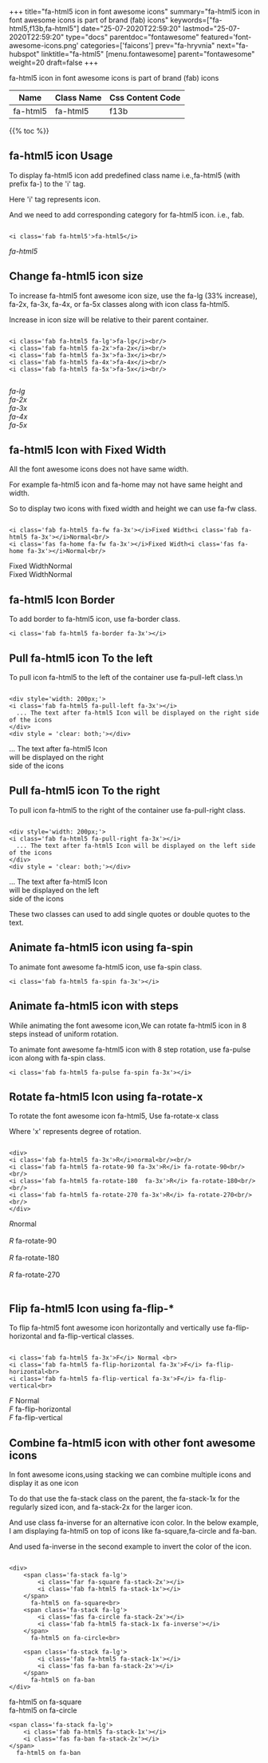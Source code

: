 +++
title="fa-html5 icon in font awesome icons"
summary="fa-html5 icon in font awesome icons is part of brand (fab) icons"
keywords=["fa-html5,f13b,fa-html5"]
date="25-07-2020T22:59:20"
lastmod="25-07-2020T22:59:20"
type="docs"
parentdoc="fontawesome"
featured='font-awesome-icons.png'
categories=['faicons']
prev="fa-hryvnia"
next="fa-hubspot"
linktitle="fa-html5"
[menu.fontawesome]
parent="fontawesome"
weight=20
draft=false
+++


fa-html5 icon in font awesome icons is part of brand (fab) icons

<div class='table-responsive'><table class='table'><thead><tr><th>Name</th><th>Class Name</th><th>Css Content Code</th></tr></thead><tbody><tr><td>fa-html5</td><td>fa-html5</td><td>f13b</td></tr></tbody></table></div>


{{% toc %}}


## fa-html5 icon Usage

To display fa-html5 icon add predefined class name i.e.,fa-html5 (with prefix fa-) to the 'i' tag.

Here 'i' tag represents icon.

And we need to add corresponding category for fa-html5 icon. i.e., fab.


```

<i class='fab fa-html5'>fa-html5</i>
```

<i class='fab fa-html5'>fa-html5</i>




## Change fa-html5 icon size
To increase fa-html5 font awesome icon size, use the fa-lg (33% increase), fa-2x, fa-3x, fa-4x, or fa-5x classes along with icon class fa-html5.

Increase in icon size will be relative to their parent container. 

```

<i class='fab fa-html5 fa-lg'>fa-lg</i><br/>
<i class='fab fa-html5 fa-2x'>fa-2x</i><br/>
<i class='fab fa-html5 fa-3x'>fa-3x</i><br/>
<i class='fab fa-html5 fa-4x'>fa-4x</i><br/>
<i class='fab fa-html5 fa-5x'>fa-5x</i><br/>
            
```

<i class='fab fa-html5 fa-lg'>fa-lg</i><br/>
<i class='fab fa-html5 fa-2x'>fa-2x</i><br/>
<i class='fab fa-html5 fa-3x'>fa-3x</i><br/>
<i class='fab fa-html5 fa-4x'>fa-4x</i><br/>
<i class='fab fa-html5 fa-5x'>fa-5x</i><br/>
            



## fa-html5 Icon with Fixed Width 

All the font awesome icons does not have same width.

For example fa-html5 icon and fa-home may not have same height and width.

So to display two icons with fixed width and height we can use fa-fw class.


```

<i class='fab fa-html5 fa-fw fa-3x'></i>Fixed Width<i class='fab fa-html5 fa-3x'></i>Normal<br/>
<i class='fas fa-home fa-fw fa-3x'></i>Fixed Width<i class='fas fa-home fa-3x'></i>Normal<br/>
```

<i class='fab fa-html5 fa-fw fa-3x'></i>Fixed Width<i class='fab fa-html5 fa-3x'></i>Normal<br/>
<i class='fas fa-home fa-fw fa-3x'></i>Fixed Width<i class='fas fa-home fa-3x'></i>Normal<br/>



## fa-html5 Icon Border 

To add border to fa-html5 icon, use fa-border class.


```
<i class='fab fa-html5 fa-border fa-3x'></i>

```
<i class='fab fa-html5 fa-border fa-3x'></i>





## Pull fa-html5 icon To the left

To pull icon fa-html5 to the left of the container use fa-pull-left class.\n

```

<div style='width: 200px;'>
<i class='fab fa-html5 fa-pull-left fa-3x'></i>
  ... The text after fa-html5 Icon will be displayed on the right side of the icons
</div>
<div style = 'clear: both;'></div>
```

<div style='width: 200px;'>
<i class='fab fa-html5 fa-pull-left fa-3x'></i>
  ... The text after fa-html5 Icon will be displayed on the right side of the icons
</div>
<div style = 'clear: both;'></div>




## Pull fa-html5 icon To the right
To pull icon fa-html5 to the right of the container use fa-pull-right class.

```

<div style='width: 200px;'>
<i class='fab fa-html5 fa-pull-right fa-3x'></i>
  ... The text after fa-html5 Icon will be displayed on the left side of the icons
</div>
<div style = 'clear: both;'></div>
```

<div style='width: 200px;'>
<i class='fab fa-html5 fa-pull-right fa-3x'></i>
  ... The text after fa-html5 Icon will be displayed on the left side of the icons
</div>
<div style = 'clear: both;'></div>

These two classes can used to add single quotes or double quotes to the text.


## Animate fa-html5 icon using fa-spin
To animate font awesome fa-html5 icon, use fa-spin class.

```
<i class='fab fa-html5 fa-spin fa-3x'></i>
```
<i class='fab fa-html5 fa-spin fa-3x'></i>




## Animate fa-html5 icon with steps
While animating the font awesome icon,We can rotate fa-html5 icon in 8 steps instead of uniform rotation.

To animate font awesome fa-html5 icon with 8 step rotation, use fa-pulse icon along with fa-spin class.


```
<i class='fab fa-html5 fa-pulse fa-spin fa-3x'></i>

```
<i class='fab fa-html5 fa-pulse fa-spin fa-3x'></i>





## Rotate fa-html5 Icon using fa-rotate-x
To rotate the font awesome icon fa-html5, Use fa-rotate-x class

Where 'x' represents degree of rotation.


```

<div>
<i class='fab fa-html5 fa-3x'>R</i>normal<br/><br/>
<i class='fab fa-html5 fa-rotate-90 fa-3x'>R</i> fa-rotate-90<br/><br/> 
<i class='fab fa-html5 fa-rotate-180  fa-3x'>R</i> fa-rotate-180<br/><br/> 
<i class='fab fa-html5 fa-rotate-270 fa-3x'>R</i> fa-rotate-270<br/><br/>
</div>
```

<div>
<i class='fab fa-html5 fa-3x'>R</i>normal<br/><br/>
<i class='fab fa-html5 fa-rotate-90 fa-3x'>R</i> fa-rotate-90<br/><br/> 
<i class='fab fa-html5 fa-rotate-180  fa-3x'>R</i> fa-rotate-180<br/><br/> 
<i class='fab fa-html5 fa-rotate-270 fa-3x'>R</i> fa-rotate-270<br/><br/>
</div>




## Flip fa-html5 Icon using fa-flip-*
To flip fa-html5 font awesome icon horizontally and vertically use fa-flip-horizontal and fa-flip-vertical classes. 

```

<i class='fab fa-html5 fa-3x'>F</i> Normal <br>
<i class='fab fa-html5 fa-flip-horizontal fa-3x'>F</i> fa-flip-horizontal<br>
<i class='fab fa-html5 fa-flip-vertical fa-3x'>F</i> fa-flip-vertical<br>
```

<i class='fab fa-html5 fa-3x'>F</i> Normal <br>
<i class='fab fa-html5 fa-flip-horizontal fa-3x'>F</i> fa-flip-horizontal<br>
<i class='fab fa-html5 fa-flip-vertical fa-3x'>F</i> fa-flip-vertical<br>




## Combine fa-html5 icon with other font awesome icons
In font awesome icons,using stacking we can combine multiple icons and display it as one icon 

To do that use the fa-stack class on the parent, the fa-stack-1x for the regularly sized icon, and fa-stack-2x for the larger icon.

And use class fa-inverse for an alternative icon color. 
In the below example, I am displaying fa-html5 on top of icons like fa-square,fa-circle and fa-ban.

And used fa-inverse in the second example to invert the color of the icon.

```

<div>
    <span class='fa-stack fa-lg'>
        <i class='far fa-square fa-stack-2x'></i>
        <i class='fab fa-html5 fa-stack-1x'></i>
    </span>
      fa-html5 on fa-square<br>
    <span class='fa-stack fa-lg'>
        <i class='fas fa-circle fa-stack-2x'></i>
        <i class='fab fa-html5 fa-stack-1x fa-inverse'></i>
    </span>
      fa-html5 on fa-circle<br>

    <span class='fa-stack fa-lg'>
        <i class='fab fa-html5 fa-stack-1x'></i>
        <i class='fas fa-ban fa-stack-2x'></i>
    </span>
      fa-html5 on fa-ban
</div>
```

<div>
    <span class='fa-stack fa-lg'>
        <i class='far fa-square fa-stack-2x'></i>
        <i class='fab fa-html5 fa-stack-1x'></i>
    </span>
      fa-html5 on fa-square<br>
    <span class='fa-stack fa-lg'>
        <i class='fas fa-circle fa-stack-2x'></i>
        <i class='fab fa-html5 fa-stack-1x fa-inverse'></i>
    </span>
      fa-html5 on fa-circle<br>

    <span class='fa-stack fa-lg'>
        <i class='fab fa-html5 fa-stack-1x'></i>
        <i class='fas fa-ban fa-stack-2x'></i>
    </span>
      fa-html5 on fa-ban
</div>







